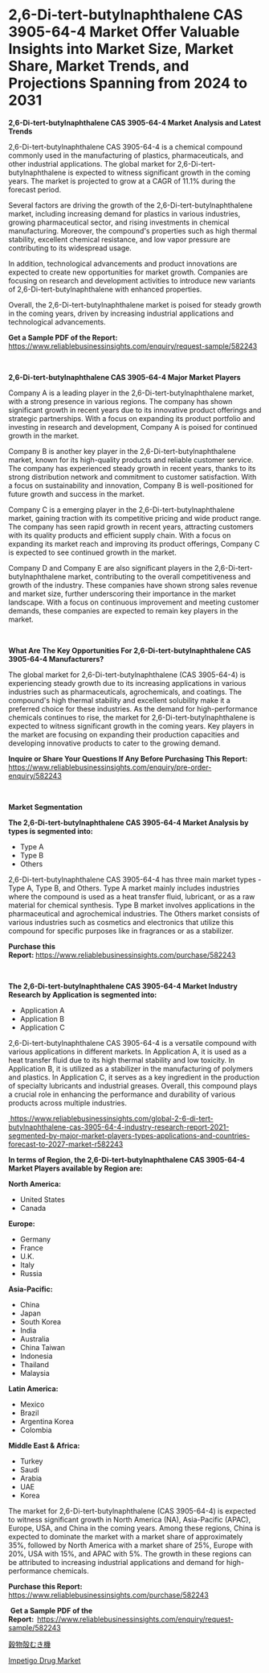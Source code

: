 <p><h1>2,6-Di-tert-butylnaphthalene CAS 3905-64-4 Market Offer Valuable Insights into Market Size, Market Share, Market Trends, and Projections Spanning from 2024 to 2031</h1></p><p><strong>2,6-Di-tert-butylnaphthalene CAS 3905-64-4 Market Analysis and Latest Trends</strong></p>
<p><p>2,6-Di-tert-butylnaphthalene CAS 3905-64-4 is a chemical compound commonly used in the manufacturing of plastics, pharmaceuticals, and other industrial applications. The global market for 2,6-Di-tert-butylnaphthalene is expected to witness significant growth in the coming years. The market is projected to grow at a CAGR of 11.1% during the forecast period.</p><p>Several factors are driving the growth of the 2,6-Di-tert-butylnaphthalene market, including increasing demand for plastics in various industries, growing pharmaceutical sector, and rising investments in chemical manufacturing. Moreover, the compound's properties such as high thermal stability, excellent chemical resistance, and low vapor pressure are contributing to its widespread usage.</p><p>In addition, technological advancements and product innovations are expected to create new opportunities for market growth. Companies are focusing on research and development activities to introduce new variants of 2,6-Di-tert-butylnaphthalene with enhanced properties.</p><p>Overall, the 2,6-Di-tert-butylnaphthalene market is poised for steady growth in the coming years, driven by increasing industrial applications and technological advancements.</p></p>
<p><strong>Get a Sample PDF of the Report:&nbsp;</strong> <a href="https://www.reliablebusinessinsights.com/enquiry/request-sample/582243">https://www.reliablebusinessinsights.com/enquiry/request-sample/582243</a></p>
<p>&nbsp;</p>
<p><strong>2,6-Di-tert-butylnaphthalene CAS 3905-64-4 Major Market Players</strong></p>
<p><p>Company A is a leading player in the 2,6-Di-tert-butylnaphthalene market, with a strong presence in various regions. The company has shown significant growth in recent years due to its innovative product offerings and strategic partnerships. With a focus on expanding its product portfolio and investing in research and development, Company A is poised for continued growth in the market.</p><p>Company B is another key player in the 2,6-Di-tert-butylnaphthalene market, known for its high-quality products and reliable customer service. The company has experienced steady growth in recent years, thanks to its strong distribution network and commitment to customer satisfaction. With a focus on sustainability and innovation, Company B is well-positioned for future growth and success in the market.</p><p>Company C is a emerging player in the 2,6-Di-tert-butylnaphthalene market, gaining traction with its competitive pricing and wide product range. The company has seen rapid growth in recent years, attracting customers with its quality products and efficient supply chain. With a focus on expanding its market reach and improving its product offerings, Company C is expected to see continued growth in the market.</p><p>Company D and Company E are also significant players in the 2,6-Di-tert-butylnaphthalene market, contributing to the overall competitiveness and growth of the industry. These companies have shown strong sales revenue and market size, further underscoring their importance in the market landscape. With a focus on continuous improvement and meeting customer demands, these companies are expected to remain key players in the market.</p></p>
<p>&nbsp;</p>
<p><strong>What Are The Key Opportunities For 2,6-Di-tert-butylnaphthalene CAS 3905-64-4 Manufacturers?</strong></p>
<p><p>The global market for 2,6-Di-tert-butylnaphthalene (CAS 3905-64-4) is experiencing steady growth due to its increasing applications in various industries such as pharmaceuticals, agrochemicals, and coatings. The compound's high thermal stability and excellent solubility make it a preferred choice for these industries. As the demand for high-performance chemicals continues to rise, the market for 2,6-Di-tert-butylnaphthalene is expected to witness significant growth in the coming years. Key players in the market are focusing on expanding their production capacities and developing innovative products to cater to the growing demand.</p></p>
<p><strong>Inquire or Share Your Questions If Any Before Purchasing This Report:</strong> <a href="https://www.reliablebusinessinsights.com/enquiry/pre-order-enquiry/582243">https://www.reliablebusinessinsights.com/enquiry/pre-order-enquiry/582243</a></p>
<p>&nbsp;</p>
<p><strong>Market Segmentation</strong></p>
<p><strong>The 2,6-Di-tert-butylnaphthalene CAS 3905-64-4 Market Analysis by types is segmented into:</strong></p>
<p><ul><li>Type A</li><li>Type B</li><li>Others</li></ul></p>
<p><p>2,6-Di-tert-butylnaphthalene CAS 3905-64-4 has three main market types - Type A, Type B, and Others. Type A market mainly includes industries where the compound is used as a heat transfer fluid, lubricant, or as a raw material for chemical synthesis. Type B market involves applications in the pharmaceutical and agrochemical industries. The Others market consists of various industries such as cosmetics and electronics that utilize this compound for specific purposes like in fragrances or as a stabilizer.</p></p>
<p><strong>Purchase this Report:&nbsp;</strong><a href="https://www.reliablebusinessinsights.com/purchase/582243">https://www.reliablebusinessinsights.com/purchase/582243</a></p>
<p>&nbsp;</p>
<p><strong>The 2,6-Di-tert-butylnaphthalene CAS 3905-64-4 Market Industry Research by Application is segmented into:</strong></p>
<p><ul><li>Application A</li><li>Application B</li><li>Application C</li></ul></p>
<p><p>2,6-Di-tert-butylnaphthalene CAS 3905-64-4 is a versatile compound with various applications in different markets. In Application A, it is used as a heat transfer fluid due to its high thermal stability and low toxicity. In Application B, it is utilized as a stabilizer in the manufacturing of polymers and plastics. In Application C, it serves as a key ingredient in the production of specialty lubricants and industrial greases. Overall, this compound plays a crucial role in enhancing the performance and durability of various products across multiple industries.</p></p>
<p><a href="https://www.reliablebusinessinsights.com/global-2-6-di-tert-butylnaphthalene-cas-3905-64-4-industry-research-report-2021-segmented-by-major-market-players-types-applications-and-countries-forecast-to-2027-market-r582243">&nbsp;https://www.reliablebusinessinsights.com/global-2-6-di-tert-butylnaphthalene-cas-3905-64-4-industry-research-report-2021-segmented-by-major-market-players-types-applications-and-countries-forecast-to-2027-market-r582243</a></p>
<p><strong>In terms of Region, the 2,6-Di-tert-butylnaphthalene CAS 3905-64-4 Market Players available by Region are:</strong></p>
<p>
    <p> <strong> North America: </strong>
        <ul>
            <li>United States</li>
            <li>Canada</li>
        </ul>
        </p> 
    <p> <strong> Europe: </strong>
        <ul>
            <li>Germany</li>
            <li>France</li>
            <li>U.K.</li>
            <li>Italy</li>
            <li>Russia</li>
        </ul>
        </p> 
    <p> <strong> Asia-Pacific: </strong>
        <ul>
            <li>China</li>
            <li>Japan</li>
            <li>South Korea</li>
            <li>India</li>
            <li>Australia</li>
            <li>China Taiwan</li>
            <li>Indonesia</li>
            <li>Thailand</li>
            <li>Malaysia</li>
        </ul>
        </p> 
    <p> <strong> Latin America: </strong>
        <ul>
            <li>Mexico</li>
            <li>Brazil</li>
            <li>Argentina Korea</li>
            <li>Colombia</li>
        </ul>
        </p> 
    <p> <strong> Middle East & Africa: </strong>
        <ul>
            <li>Turkey</li>
            <li>Saudi</li>
            <li>Arabia</li>
            <li>UAE</li>
            <li>Korea</li>
        </ul>
    </p>
    </p>
<p><p>The market for 2,6-Di-tert-butylnaphthalene (CAS 3905-64-4) is expected to witness significant growth in North America (NA), Asia-Pacific (APAC), Europe, USA, and China in the coming years. Among these regions, China is expected to dominate the market with a market share of approximately 35%, followed by North America with a market share of 25%, Europe with 20%, USA with 15%, and APAC with 5%. The growth in these regions can be attributed to increasing industrial applications and demand for high-performance chemicals.</p></p>
<p><strong>Purchase this Report: </strong><a href="https://www.reliablebusinessinsights.com/purchase/582243">https://www.reliablebusinessinsights.com/purchase/582243</a></p>
<p>&nbsp;<strong>Get a Sample PDF of the Report:&nbsp;&nbsp;</strong><a href="https://www.reliablebusinessinsights.com/enquiry/request-sample/582243">https://www.reliablebusinessinsights.com/enquiry/request-sample/582243</a></p>
<p><strong></strong></p>
<p><p><a href="https://github.com/mathieurico66/Market-Research-Report-List-1/blob/main/585142595166.md">穀物殻むき機</a></p><p><a href="https://github.com/RichRobinson5/Market-Research-Report-List-5/blob/main/impetigo-drug-market.md">Impetigo Drug Market</a></p></p>